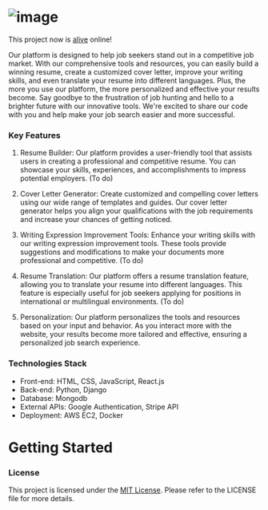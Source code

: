 # ![image](https://github.com/zz9tf/hire_me_now/assets/77183284/d29fa705-a0d9-4dd4-a67b-7fd60cc424ac)

This project now is [alive](https://hiremenow-ai.com/) online!

Our platform is designed to help job seekers stand out in a competitive job market. With our comprehensive tools and resources, you can easily build a winning resume, create a customized cover letter, improve your writing skills, and even translate your resume into different languages. Plus, the more you use our platform, the more personalized and effective your results become. Say goodbye to the frustration of job hunting and hello to a brighter future with our innovative tools. We're excited to share our code with you and help make your job search easier and more successful.

### Key Features
  1. Resume Builder: Our platform provides a user-friendly tool that assists users in creating a professional and competitive resume. You can showcase your skills, experiences, and accomplishments to impress potential employers. (To do)

  2. Cover Letter Generator: Create customized and compelling cover letters using our wide range of templates and guides. Our cover letter generator helps you align your qualifications with the job requirements and increase your chances of getting noticed.

  3. Writing Expression Improvement Tools: Enhance your writing skills with our writing expression improvement tools. These tools provide suggestions and modifications to make your documents more professional and competitive. (To do)

  4. Resume Translation: Our platform offers a resume translation feature, allowing you to translate your resume into different languages. This feature is especially useful for job seekers applying for positions in international or multilingual environments. (To do)

  5. Personalization: Our platform personalizes the tools and resources based on your input and behavior. As you interact more with the website, your results become more tailored and effective, ensuring a personalized job search experience.

### Technologies Stack
- Front-end: HTML, CSS, JavaScript, React.js
- Back-end: Python, Django
- Database: Mongodb
- External APIs: Google Authentication, Stripe API
- Deployment: AWS EC2, Docker

# Getting Started

### License
This project is licensed under the [MIT License](/LICENSE). Please refer to the LICENSE file for more details.
